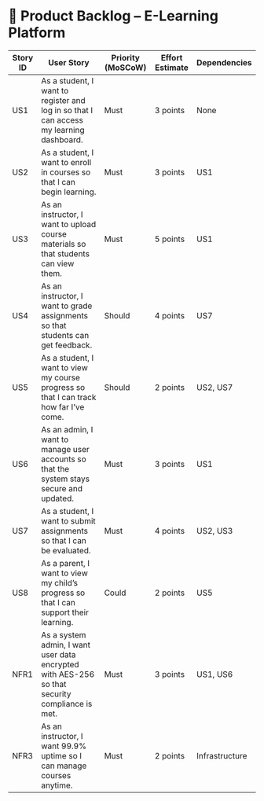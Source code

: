 # 📝 Product Backlog – E-Learning Platform

| Story ID | User Story                                                                                   | Priority (MoSCoW) | Effort Estimate | Dependencies       |
|----------|-----------------------------------------------------------------------------------------------|------------------|------------------|--------------------|
| US1      | As a student, I want to register and log in so that I can access my learning dashboard.      | Must             | 3 points         | None               |
| US2      | As a student, I want to enroll in courses so that I can begin learning.                      | Must             | 3 points         | US1                |
| US3      | As an instructor, I want to upload course materials so that students can view them.          | Must             | 5 points         | US1                |
| US4      | As an instructor, I want to grade assignments so that students can get feedback.             | Should           | 4 points         | US7                |
| US5      | As a student, I want to view my course progress so that I can track how far I’ve come.       | Should           | 2 points         | US2, US7           |
| US6      | As an admin, I want to manage user accounts so that the system stays secure and updated.     | Must             | 3 points         | US1                |
| US7      | As a student, I want to submit assignments so that I can be evaluated.                       | Must             | 4 points         | US2, US3           |
| US8      | As a parent, I want to view my child’s progress so that I can support their learning.        | Could            | 2 points         | US5                |
| NFR1     | As a system admin, I want user data encrypted with AES-256 so that security compliance is met.| Must             | 3 points         | US1, US6           |
| NFR3     | As an instructor, I want 99.9% uptime so I can manage courses anytime.                        | Must             | 2 points         | Infrastructure     |

